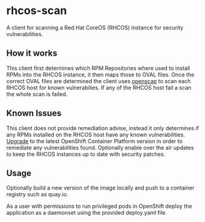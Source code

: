 # rhcos-scan

A client for scanning a Red Hat CoreOS (RHCOS) instance for security vulnerabilities. 

## How it works

This client first determines which RPM Repositories where used to install RPMs into the RHCOS instance, it then maps those to OVAL files. Once the correct OVAL files are determined the client uses [openscap](https://github.com/OpenSCAP/openscap) to scan each RHCOS host for known vulnerabilies. If any of the RHCOS host fail a scan the whole scan is failed.

## Known Issues

This client does not provide remediation advise, instead it only determines if any RPMs installed on the RHCOS host have any known vulnerabilities. [Upgrade](https://docs.openshift.com/container-platform/4.8/updating/understanding-the-update-service.html) to the latest OpenShift Container Platform version in order to remediate any vulnerabilities found. Optionally enable over the air updates to keep the RHCOS instances up to date with security patches.

## Usage

Optionally build a new version of the image locally and push to a container registry such as quay.io.

As a user with permissions to run privileged pods in OpenShift deploy the application as a daemonset using the provided deploy.yaml file.
